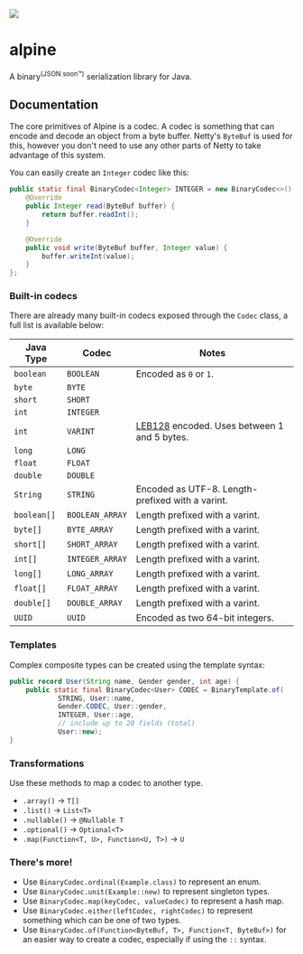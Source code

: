 ![](https://wakatime.com/badge/github/mudkipdev/alpine.svg)

# alpine
A binary<sup>(JSON soon™)</sup> serialization library for Java.

## Documentation
The core primitives of Alpine is a codec. A codec is something that can encode and decode an object from a byte buffer.
Netty's `ByteBuf` is used for this, however you don't need to use any other parts of Netty to take advantage of this system.

You can easily create an `Integer` codec like this:
```java
public static final BinaryCodec<Integer> INTEGER = new BinaryCodec<>() {
    @Override
    public Integer read(ByteBuf buffer) {
        return buffer.readInt();
    }

    @Override
    public void write(ByteBuf buffer, Integer value) {
        buffer.writeInt(value);
    }
};
```

### Built-in codecs
There are already many built-in codecs exposed through the `Codec` class, a full list is available below:

| Java Type   | Codec           | Notes                                                                               |
|-------------|-----------------|-------------------------------------------------------------------------------------|
| `boolean`   | `BOOLEAN`       | Encoded as `0` or `1`.                                                              |
| `byte`      | `BYTE`          |                                                                                     |
| `short`     | `SHORT`         |                                                                                     |
| `int`       | `INTEGER`       |                                                                                     |
| `int`       | `VARINT`        | [LEB128](https://en.wikipedia.org/wiki/LEB128) encoded. Uses between 1 and 5 bytes. |
| `long`      | `LONG`          |                                                                                     |
| `float`     | `FLOAT`         |                                                                                     |
| `double`    | `DOUBLE`        |                                                                                     |
| `String`    | `STRING`        | Encoded as UTF-8. Length-prefixed with a varint.                                    |
| `boolean[]` | `BOOLEAN_ARRAY` | Length prefixed with a varint.                                                      |
| `byte[]`    | `BYTE_ARRAY`    | Length prefixed with a varint.                                                      |
| `short[]`   | `SHORT_ARRAY`   | Length prefixed with a varint.                                                      |
| `int[]`     | `INTEGER_ARRAY` | Length prefixed with a varint.                                                      |
| `long[]`    | `LONG_ARRAY`    | Length prefixed with a varint.                                                      |
| `float[]`   | `FLOAT_ARRAY`   | Length prefixed with a varint.                                                      |
| `double[]`  | `DOUBLE_ARRAY`  | Length prefixed with a varint.                                                      |
| `UUID`      | `UUID`          | Encoded as two 64-bit integers.                                                     |

### Templates
Complex composite types can be created using the template syntax:

```java
public record User(String name, Gender gender, int age) {
    public static final BinaryCodec<User> CODEC = BinaryTemplate.of(
            STRING, User::name,
            Gender.CODEC, User::gender,
            INTEGER, User::age,
            // include up to 20 fields (total)
            User::new);
}
```

### Transformations
Use these methods to map a codec to another type.
- `.array()` → `T[]`
- `.list()` → `List<T>`
- `.nullable()` → `@Nullable T`
- `.optional()` → `Optional<T>`
- `.map(Function<T, U>, Function<U, T>)` → `U`

### There's more!
- Use `BinaryCodec.ordinal(Example.class)` to represent an enum.
- Use `BinaryCodec.unit(Example::new)` to represent singleton types.
- Use `BinaryCodec.map(keyCodec, valueCodec)` to represent a hash map.
- Use `BinaryCodec.either(leftCodec, rightCodec)` to represent something which can be one of two types.
- Use `BinaryCodec.of(Function<ByteBuf, T>, Function<T, ByteBuf>)` for an easier way to create a codec, especially if using the `::` syntax.
